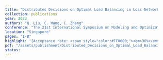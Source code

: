 ```yaml
---
title: "Distributed Decisions on Optimal Load Balancing in Loss Networks"
collection: publications
year: 2023
authors: "Q. Liu, C. Wang, C. Zheng"
conference: "The 21st International Symposium on Modeling and Optimization in Mobile, Ad hoc, and Wireless Networks (Wiopt)"
location: "Singapore"
pages: "1-8"
highlight: '[Acceptance rate: <span style="color:#FF0000;"><em>30%</em></span>]'
pdf: "/assets/publishment/Distributed_Decisions_on_Optimal_Load_Balancing_in_Loss_Networks.pdf"
status:
---
```

